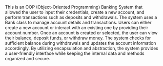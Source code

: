 This is an OOP (Object-Oriented Programming) Banking System that allowed the user to input their credentials, create a new account, and perform transactions such as deposits and withdrawals. 
The system uses a Bank class to manage account details and transactions. Users can either create a new account or interact with an existing one by providing their account number. 
Once an account is created or selected, the user can view their balance, deposit funds, or withdraw money. 
The system checks for sufficient balance during withdrawals and updates the account information accordingly. 
By utilizing encapsulation and abstraction, the system provides a user-friendly interface while keeping the internal data and methods organized and secure.
